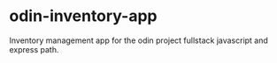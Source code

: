 # odin-inventory-app
Inventory management app for the odin project fullstack javascript and express path. 
